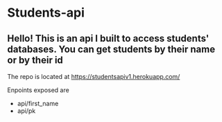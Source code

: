 # Students-api

## Hello! This is an api I built to access students' databases. You can get students by their name or by their id

The repo is located at https://studentsapiv1.herokuapp.com/


Enpoints exposed are
* api/first_name
* api/pk

